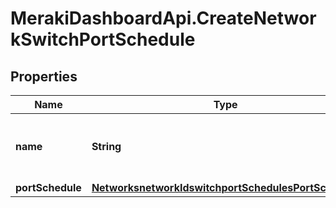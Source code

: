 # MerakiDashboardApi.CreateNetworkSwitchPortSchedule

## Properties
Name | Type | Description | Notes
------------ | ------------- | ------------- | -------------
**name** | **String** | The name for your port schedule. Required | 
**portSchedule** | [**NetworksnetworkIdswitchportSchedulesPortSchedule**](NetworksnetworkIdswitchportSchedulesPortSchedule.md) |  | [optional] 


